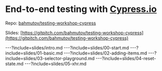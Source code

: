 # End-to-end testing with [Cypress.io](https://cypress.io)

Repo: [bahmutov/testing-workshop-cypress](https://github.com/bahmutov/testing-workshop-cypress)

Slides: [https://gitpitch.com/bahmutov/testing-workshop-cypress](https://gitpitch.com/bahmutov/testing-workshop-cypress)

---?include=slides/intro.md
---?include=slides/00-start.md
---?include=slides/01-basic.md
---?include=slides/02-adding-items.md
---?include=slides/03-selector-playground.md
---?include=slides/04-reset-state.md
---?include=slides/05-xhr.md
